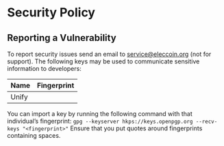 # Security Policy

## Reporting a Vulnerability

To report security issues send an email to service@eleccoin.org (not for support).
The following keys may be used to communicate sensitive information to developers:

| Name | Fingerprint |
|------|-------------|
| Unify | |

You can import a key by running the following command with that individual’s fingerprint: `gpg --keyserver hkps://keys.openpgp.org --recv-keys "<fingerprint>"` Ensure that you put quotes around fingerprints containing spaces.
